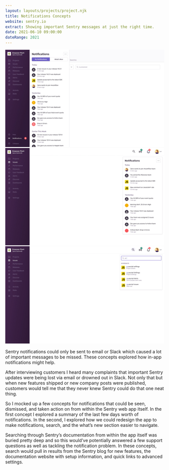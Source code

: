 ```yaml
---
layout: layouts/projects/project.njk
title: Notifications Concepts
website: sentry.io
extract: Showing important Sentry messages at just the right time.
date: 2021-06-10 09:00:00
dateRange: 2021
---
```


<div class="carousel columns-7-13">
  <img src="/images/projects/notifications/notifications-01.webp" alt=""/>
  <img src="/images/projects/notifications/notifications-02.webp" alt=""/>
  <img src="/images/projects/notifications/notifications-03.webp" alt=""/>
</div>

<div class="columns-1-7">

<p class="intro">Sentry notifications could only be sent to email or Slack which caused a lot of important messages to be missed. These concepts explored how in-app notifications might help.</p>

After interviewing customers I heard many complaints that important Sentry updates were being lost via email or drowned out in Slack. Not only that but when new features shipped or new company posts were published, customers would tell me that they never knew Sentry could do that one neat thing.

So I mocked up a few concepts for notifications that could be seen, dismissed, and taken action on from within the Sentry web app itself. In the first concept I explored a summary of the last few days worth of notifications. In the second, I explored how we could redesign the app to make notifications, search, and the what’s new section easier to navigate.

Searching through Sentry’s documentation from within the app itself was buried pretty deep and so this would’ve potentially answered a few support questions as well as tackling the notification problem. In these concepts, search would pull in results from the Sentry blog for new features, the documentation website with setup information, and quick links to advanced settings.

</div>

